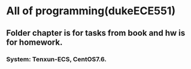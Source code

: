 # All of programming(dukeECE551)
## Folder chapter is for tasks from book and hw is for homework.
### System: Tenxun-ECS, CentOS7.6.
